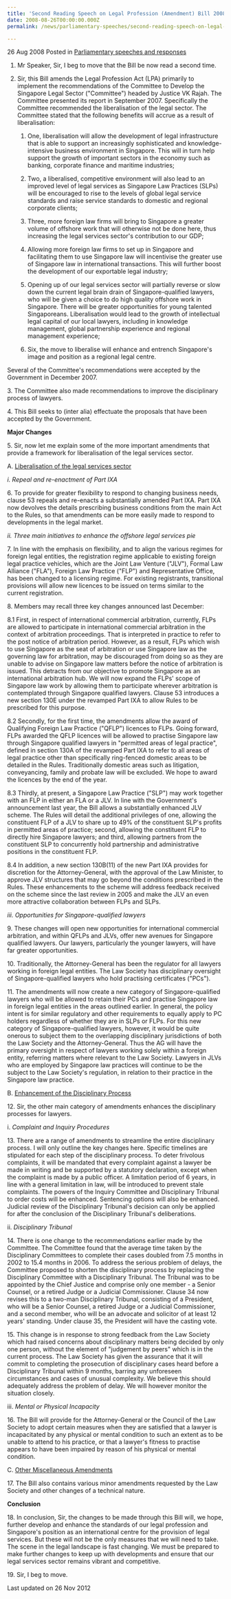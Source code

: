 ```yaml
---
title: 'Second Reading Speech on Legal Profession (Amendment) Bill 2008 by Law Minister K Shanmugam'
date: 2008-08-26T00:00:00.000Z
permalink: /news/parliamentary-speeches/second-reading-speech-on-legal-profession-amendment-bill-2008-by-law-minister-k-shanmugam

---
```





<div class="sub-list">
<p>26 Aug 2008 Posted in <a href="/news/parliamentary-speeches">Parliamentary speeches and responses</a></p>
 <ol>
 <li><p>
 Mr Speaker, Sir, I beg to move that the Bill be now read a second time.
</p></li>
<li><p>
Sir, this Bill amends the Legal Profession Act (LPA) primarily to implement the recommendations of the Committee to Develop the Singapore Legal Sector ("Committee") headed by Justice VK Rajah. The Committee presented its report in September 2007. Specifically the Committee recommended the liberalisation of the legal sector. The Committee stated that the following benefits will accrue as a result of liberalisation:
 </p>
 <ol>
 <li><p>
One, liberalisation will allow the development of legal infrastructure that is able to support an increasingly sophisticated and knowledge-intensive business environment in Singapore. This will in turn help support the growth of important sectors in the economy such as banking, corporate finance and maritime industries;
</p></li>
<li><p>
Two, a liberalised, competitive environment will also lead to an improved level of legal services as Singapore Law Practices (SLPs) will be encouraged to rise to the levels of global legal service standards and raise service standards to domestic and regional corporate clients;
</p></li>
<li><p>
 Three, more foreign law firms will bring to Singapore a greater volume of offshore work that will otherwise not be done here, thus increasing the legal services sector's contribution to our GDP;
</p></li>
<li><p>
Allowing more foreign law firms to set up in Singapore and facilitating them to use Singapore law will incentivise the greater use of Singapore law in international transactions. This will further boost the development of our exportable legal industry;
</p></li>
<li><p>
Opening up of our legal services sector will partially reverse or slow down the current legal brain drain of Singapore-qualified lawyers, who will be given a choice to do high quality offshore work in Singapore. There will be greater opportunities for young talented Singaporeans. Liberalisation would lead to the growth of intellectual legal capital of our local lawyers, including in knowledge management, global partnership experience and regional management experience;
 </p></li>
<li><p>
 Six, the move to liberalise will enhance and entrench Singapore's image and position as a regional legal centre.
 </p></li>
</ol>
</li>
 </ol>  
<p>Several of the Committee's recommendations were accepted by the Government in December 2007.</p>
<p>
3. The Committee also made recommendations to improve the disciplinary process of lawyers.
</p>
<p>
4. This Bill seeks to (inter alia) effectuate the proposals that have been accepted by the Government.
</p>
  
<p><strong>Major Changes</strong></p>

<p>
5. Sir, now let me explain some of the more important amendments that provide a framework for liberalisation of the legal services sector.</p>
  

<p>A. <u>Liberalisation of the legal services sector</u></p>

  
<p><i>i. Repeal and re-enactment of Part IXA </i></p>


<p>
6. To provide for greater flexibility to respond to changing business needs, clause 53 repeals and re-enacts a substantially amended Part IXA. Part IXA now devolves the details prescribing business conditions from the main Act to the Rules, so that amendments can be more easily made to respond to developments in the legal market.</p>
  
<p><i>ii. Three main initiatives to enhance the offshore legal services pie</i></p>
  

<p>
7. In line with the emphasis on flexibility, and to align the various regimes for foreign legal entities, the registration regime applicable to existing foreign legal practice vehicles, which are the Joint Law Venture ("JLV"), Formal Law Alliance ("FLA"), Foreign Law Practice ("FLP") and Representative Office, has been changed to a licensing regime. For existing registrants, transitional provisions will allow new licences to be issued on terms similar to the current registration.
</p>
<p>
8. Members may recall three key changes announced last December:
</p>


<p>
8.1 First, in respect of international commercial arbitration, currently, FLPs are allowed to participate in international commercial arbitration in the context of arbitration proceedings. That is interpreted in practice to refer to the post notice of arbitration period. However, as a result, FLPs which wish to use Singapore as the seat of arbitration or use Singapore law as the governing law for arbitration, may be discouraged from doing so as they are unable to advise on Singapore law matters before the notice of arbitration is issued. This detracts from our objective to promote Singapore as an international arbitration hub. We will now expand the FLPs' scope of Singapore law work by allowing them to participate wherever arbitration is contemplated through Singapore qualified lawyers. Clause 53 introduces a new section 130E under the revamped Part IXA to allow Rules to be prescribed for this purpose.</p>
       
<p>
8.2 Secondly, for the first time, the amendments allow the award of Qualifying Foreign Law Practice ("QFLP") licences to FLPs. Going forward, FLPs awarded the QFLP licences will be allowed to practise Singapore law through Singapore qualified lawyers in "permitted areas of legal practice", defined in section 130A of the revamped Part IXA to refer to all areas of legal practice other than specifically ring-fenced domestic areas to be detailed in the Rules. Traditionally domestic areas such as litigation, conveyancing, family and probate law will be excluded. We hope to award the licences by the end of the year.
</p>
<p>8.3 Thirdly, at present, a Singapore Law Practice ("SLP") may work together with an FLP in either an FLA or a JLV. In line with the Government's announcement last year, the Bill allows a substantially enhanced JLV scheme. The Rules will detail the additional privileges of one, allowing the constituent FLP of a JLV to share up to 49% of the constituent SLP's profits in permitted areas of practice; second, allowing the constituent FLP to directly hire Singapore lawyers; and third, allowing partners from the constituent SLP to concurrently hold partnership and administrative positions in the constituent FLP.
</p>
<p>8.4 In addition, a new section 130B(11) of the new Part IXA provides for discretion for the Attorney-General, with the approval of the Law Minister, to approve JLV structures that may go beyond the conditions prescribed in the Rules. These enhancements to the scheme will address feedback received on the scheme since the last review in 2005 and make the JLV an even more attractive collaboration between FLPs and SLPs.</p>

  

<p><i>iii. Opportunities for Singapore-qualified lawyers </i></p>

  
<p>
9. These changes will open new opportunities for international commercial arbitration, and within QFLPs and JLVs, offer new avenues for Singapore qualified lawyers. Our lawyers, particularly the younger lawyers, will have far greater opportunities.
</p>
<p>10. Traditionally, the Attorney-General has been the regulator for all lawyers working in foreign legal entities. The Law Society has disciplinary oversight of Singapore-qualified lawyers who hold practising certificates ("PCs").
</p>
<p>
11. The amendments will now create a new category of Singapore-qualified lawyers who will be allowed to retain their PCs and practise Singapore law in foreign legal entities in the areas outlined earlier. In general, the policy intent is for similar regulatory and other requirements to equally apply to PC holders regardless of whether they are in SLPs or FLPs. For this new category of Singapore-qualified lawyers, however, it would be quite onerous to subject them to the overlapping disciplinary jurisdictions of both the Law Society and the Attorney-General. Thus the AG will have the primary oversight in respect of lawyers working solely within a foreign entity, referring matters where relevant to the Law Society. Lawyers in JLVs who are employed by Singapore law practices will continue to be the subject to the Law Society's regulation, in relation to their practice in the Singapore law practice.</p>

  
<p>
B. <u>Enhancement of the Disciplinary Process </u>
</p>
  
<p>
12. Sir, the other main category of amendments enhances the disciplinary processes for lawyers.
</p>

  
<p>i.<i>
Complaint and Inquiry Procedures 
 </i></p>
  
<p>
13. There are a range of amendments to streamline the entire disciplinary process. I will only outline the key changes here. Specific timelines are stipulated for each step of the disciplinary process. To deter frivolous complaints, it will be mandated that every complaint against a lawyer be made in writing and be supported by a statutory declaration, except when the complaint is made by a public officer. A limitation period of 6 years, in line with a general limitation in law, will be introduced to prevent stale complaints. The powers of the Inquiry Committee and Disciplinary Tribunal to order costs will be enhanced. Sentencing options will also be enhanced. Judicial review of the Disciplinary Tribunal's decision can only be applied for after the conclusion of the Disciplinary Tribunal's deliberations.
</p>
  

<p>ii. <i>Disciplinary Tribunal</i></p>

  
<p>
14. There is one change to the recommendations earlier made by the Committee. The Committee found that the average time taken by the Disciplinary Committees to complete their cases doubled from 7.5 months in 2002 to 15.4 months in 2006. To address the serious problem of delays, the Committee proposed to shorten the disciplinary process by replacing the Disciplinary Committee with a Disciplinary Tribunal. The Tribunal was to be appointed by the Chief Justice and comprise only one member - a Senior Counsel, or a retired Judge or a Judicial Commissioner. Clause 34 now revises this to a two-man Disciplinary Tribunal, consisting of a President, who will be a Senior Counsel, a retired Judge or a Judicial Commissioner, and a second member, who will be an advocate and solicitor of at least 12 years' standing. Under clause 35, the President will have the casting vote.
</p>

    
<p>
15. This change is in response to strong feedback from the Law Society which had raised concerns about disciplinary matters being decided by only one person, without the element of "judgement by peers" which is in the current process. The Law Society has given the assurance that it will commit to completing the prosecution of disciplinary cases heard before a Disciplinary Tribunal within 9 months, barring any unforeseen circumstances and cases of unusual complexity. We believe this should adequately address the problem of delay. We will however monitor the situation closely.
</p>
    

  
<p>iii. <i>Mental or Physical Incapacity</i></p>

  
<p>
16. The Bill will provide for the Attorney-General or the Council of the Law Society to adopt certain measures when they are satisfied that a lawyer is incapacitated by any physical or mental condition to such an extent as to be unable to attend to his practice, or that a lawyer's fitness to practise appears to have been impaired by reason of his physical or mental condition.
</p>
  

<p>C. <u>Other Miscellaneous Amendments</u></p>
  
<p>
17. The Bill also contains various minor amendments requested by the Law Society and other changes of a technical nature.
</p>
 
<p><strong>Conclusion</strong></p>
  
<p>
18. In conclusion, Sir, the changes to be made through this Bill will, we hope, further develop and enhance the standards of our legal profession and Singapore's position as an international centre for the provision of legal services. But these will not be the only measures that we will need to take. The scene in the legal landscape is fast changing. We must be prepared to make further changes to keep up with developments and ensure that our legal services sector remains vibrant and competitive.
</p>
<p>
19. Sir, I beg to move.
</p>
  
</div>

<p class="right-side-updated">Last updated on 26 Nov 2012</p> 
